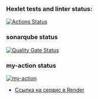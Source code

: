 ### Hexlet tests and linter status:
[![Actions Status](https://github.com/wasiliyterkin46/java-project-72/actions/workflows/hexlet-check.yml/badge.svg)](https://github.com/wasiliyterkin46/java-project-72/actions)
### sonarqube status
[![Quality Gate Status](https://sonarcloud.io/api/project_badges/measure?project=wasiliyterkin46_java-project-72&metric=alert_status)](https://sonarcloud.io/summary/new_code?id=wasiliyterkin46_java-project-72)
### my-action status
[![my-action](https://github.com/wasiliyterkin46/java-project-72/actions/workflows/my-workflow.yml/badge.svg)](https://github.com/wasiliyterkin46/java-project-72/actions/workflows/my-workflow.yml)

- [Ссылка на сервис в Render](https://java-project-72-xna0.onrender.com)

